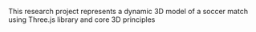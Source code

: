 This research project represents a dynamic 3D model of a soccer match using Three.js library and core 3D principles
